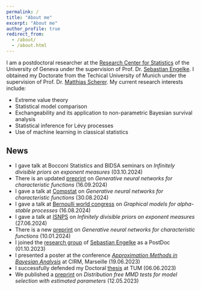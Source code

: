 ```yaml
---
permalink: /
title: "About me"
excerpt: "About me"
author_profile: true
redirect_from: 
  - /about/
  - /about.html
---
```


I am a postdoctoral researcher at the [Research Center for Statistics](https://www.unige.ch/gsem/en/research/institutes/rcs/) 
of the University of Geneva under the supervision of Prof. Dr. [Sebastian Engelke](http://www.sengelke.com/). I obtained my Doctorate from the Techical University of Munich under the supervision of Prof. Dr. [Matthias Scherer](https://www.math.cit.tum.de/en/mathfinance/staff/professors/prof-dr-matthias-scherer/). My current research interests include:
+ Extreme value theory
+ Statistical model comparison
+ Exchangeability and its application to non-parametric Bayesian survival analysis
+ Statistical inference for Lévy processes
+ Use of machine learning in classical statistics




## News 

+ I gave talk at Bocconi Statistics and BIDSA seminars on *Infinitely divisible priors on exponent measures* (03.10.2024)
+ There is an updated [preprint](https://arxiv.org/abs/2401.04778) on *Generative neural networks for characteristic functions* (16.09.2024)
+ I gave a talk at [Compstat](http://www.compstat2024.org/index.php) on *Generative neural networks for characteristic functions*  (30.08.2024)
+ I gave a talk at [Bernoulli world congress](https://www.bernoulli-ims-worldcongress2024.org/) on *Graphical models for alpha-stable processes*  (16.08.2024)
+ I gave a talk at [ISNPS](https://w3.math.uminho.pt/ISNPS2024/) on *Infinitely divisible priors on exponent measures* (27.06.2024)
+ There is a new [preprint](https://arxiv.org/abs/2401.04778) on *Generative neural networks for characteristic functions* (10.01.2024) 
+ I joined the [research group](https://www.unige.ch/gsem/en/research/institutes/rcs/) of [Sebastian Engelke](http://www.sengelke.com/) as a PostDoc (01.10.2023)
+ I presented a poster at the conference [*Approximation Methods in Bayesian Analysis*](https://conferences.cirm-math.fr/2768.html) at CIRM, Marseille (19.06.2023)
+ I successfully defended my Doctoral [thesis](https://mediatum.ub.tum.de/doc/1695145/document.pdf) at TUM (06.06.2023)
+ We published a [preprint](https://arxiv.org/abs/2305.07549) on *Distribution free MMD tests for model selection with estimated parameters* (12.05.2023)

